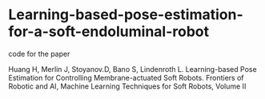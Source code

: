 # Learning-based-pose-estimation-for-a-soft-endoluminal-robot
code for the paper

Huang H, Merlin J, Stoyanov.D, Bano S, Lindenroth L. Learning-based Pose Estimation for Controlling 
Membrane-actuated Soft Robots. Frontiers of Robotic and AI, Machine Learning Techniques for Soft 
Robots, Volume II
